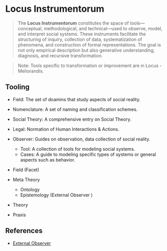 # Locus Instrumentorum

> The **Locus Instrumentorum** constitutes the space of tools—conceptual, methodological, and technical—used to observe, model, and interpret social systems. These instruments facilitate the structuring of inquiry, collection of data, systematization of phenomena, and construction of formal representations. The goal is not only empirical description but also generative understanding, diagnosis, and recursive transformation.

> Note: Tools specific to transformation or improvement are in Locus - Meliorandis.

## Tooling

- Field:  The set of doamins that study aspects of social reality.
- Nomenclature: A set of naming and classification schemes.
- Social Theory: A comprehensive entry on Social Theory.
- Legal: Normation of Human Interactions & Actions.
- Observer: Guides on observation, data collection of social reality.
  - Tool: A collection of tools for modeling social systems.
  - Cases: A guide to modeling specific types of systems or general aspects such as behavior.

- Field (Facet)
- Meta Theory
  - Ontology
  - Epistemology (External Observer )
- Theory
- Praxis

## References

- [External Observer](Observer.md)
